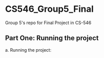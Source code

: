 # CS546_Group5_Final
Group 5's repo for Final Project in CS-546


## Part One: Running the project

a. Running the project:
